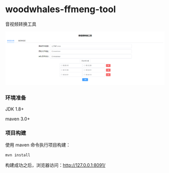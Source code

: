 # woodwhales-ffmeng-tool
音视频转换工具

![](doc/index.png)

### 环境准备

JDK 1.8+

maven 3.0+

### 项目构建

使用 maven 命令执行项目构建：

```shell
mvn install
```

构建成功之后，浏览器访问：http://127.0.0.1:8091/
